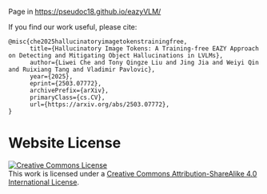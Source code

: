 Page in https://pseudoc18.github.io/eazyVLM/

If you find our work useful, please cite:
```
@misc{che2025hallucinatoryimagetokenstrainingfree,
      title={Hallucinatory Image Tokens: A Training-free EAZY Approach on Detecting and Mitigating Object Hallucinations in LVLMs}, 
      author={Liwei Che and Tony Qingze Liu and Jing Jia and Weiyi Qin and Ruixiang Tang and Vladimir Pavlovic},
      year={2025},
      eprint={2503.07772},
      archivePrefix={arXiv},
      primaryClass={cs.CV},
      url={https://arxiv.org/abs/2503.07772}, 
}
```

# Website License
<a rel="license" href="http://creativecommons.org/licenses/by-sa/4.0/"><img alt="Creative Commons License" style="border-width:0" src="https://i.creativecommons.org/l/by-sa/4.0/88x31.png" /></a><br />This work is licensed under a <a rel="license" href="http://creativecommons.org/licenses/by-sa/4.0/">Creative Commons Attribution-ShareAlike 4.0 International License</a>.
